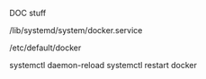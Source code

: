 DOC stuff


/lib/systemd/system/docker.service

/etc/default/docker

systemctl daemon-reload
systemctl restart docker
